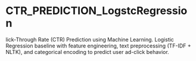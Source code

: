 # CTR_PREDICTION_LogstcRegression
lick-Through Rate (CTR) Prediction using Machine Learning. Logistic Regression baseline with feature engineering, text preprocessing (TF-IDF + NLTK), and categorical encoding to predict user ad-click behavior.
